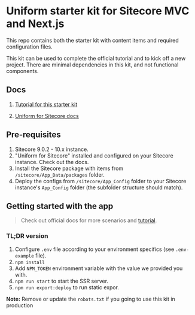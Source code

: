 # Uniform starter kit for Sitecore MVC and Next.js

This repo contains both the starter kit with content items and required configuration files.

This kit can be used to complete the official tutorial and to kick off a new project. There are minimal dependencies in this kit, and not functional components.

## Docs

1. [Tutorial for this starter kit](https://docs.uniform.dev/sitecore/deploy/getting-started/sitecore-mvc-tutorial)

1. [Uniform for Sitecore docs](https://docs.uniform.dev/sitecore/deploy/introduction/)

## Pre-requisites
1. Sitecore 9.0.2 - 10.x instance.
1. "Uniform for Sitecore" installed and configured on your Sitecore instance. Check out the docs.
1. Install the Sitecore package with items from `/sitecore/App_Data/packages` folder.
1. Deploy the configs from `/sitecore/App_Config` folder to your Sitecore instance's `App_Config` folder (the subfolder structure should match).

## Getting started with the app

> Check out official docs for more scenarios and [tutorial](https://docs.uniform.dev/sitecore/deploy/getting-started/sitecore-mvc-tutorial).

### TL;DR version

1. Configure `.env` file according to your environment specifics (see `.env-example` file).
1. `npm install`
1. Add `NPM_TOKEN` environment variable with the value we provided you with.
1. `npm run start` to start the SSR server.
2. `npm run export:deploy` to run static expor.


**Note:** Remove or update the `robots.txt` if you going to use this kit in production